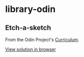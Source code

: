 # library-odin
## Etch-a-sketch
From the Odin Project's [Curriculum](https://www.theodinproject.com/courses/javascript/lessons/library).

[View solution in browser](https://omid997.github.io/library-odin/)